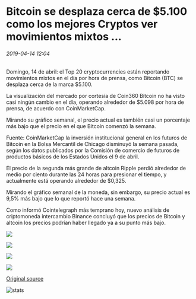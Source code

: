 # Bitcoin se desplaza cerca de $5.100 como los mejores Cryptos ver movimientos mixtos ...

###### 2019-04-14 12:04

Domingo, 14 de abril: el Top 20 cryptocurrencies están reportando movimientos mixtos en el día por hora de prensa, como Bitcoin (BTC) se desplaza cerca de la marca $5.100.

La visualización del mercado por cortesía de Coin360 Bitcoin no ha visto casi ningún cambio en el día, operando alrededor de $5.098 por hora de prensa, de acuerdo con CoinMarketCap.

Mirando su gráfico semanal, el precio actual es también casi un porcentaje más bajo que el precio en el que Bitcoin comenzó la semana.

Fuente: CoinMarketCap la inversión institucional general en los futuros de Bitcoin en la Bolsa Mercantil de Chicago disminuyó la semana pasada, según los datos publicados por la Comisión de comercio de futuros de productos básicos de los Estados Unidos el 9 de abril.

El precio de la segunda más grande de altcoin Ripple perdió alrededor de medio por ciento durante las 24 horas para presionar el tiempo, y actualmente está operando alrededor de $0,325.

Mirando el gráfico semanal de la moneda, sin embargo, su precio actual es 9,5% más bajo que lo que reportó hace una semana.

Como informó Cointelegraph más temprano hoy, nuevo análisis de criptomoneda intercambio Binance concluyó que los precios de Bitcoin y altcoin los precios podrían haber llegado ya a su punto más bajo.

![](https://s3.cointelegraph.com/storage/uploads/view/c84c7ac298b0ddece15e108209a6d7f8.png)

![](https://s3.cointelegraph.com/storage/uploads/view/5a1d381489edc25d7daf163d12fed530.png)

![](https://s3.cointelegraph.com/storage/uploads/view/5439a2064da445ddbbf4d3091c677c8e.png)

![](https://s3.cointelegraph.com/storage/uploads/view/5fa5f96fc4311495b0dcface7aaef4d3.png)

[Original source](https://cointelegraph.com/news/bitcoin-hovers-near-5-100-as-top-cryptos-see-mixed-movements)

![stats](https://c.statcounter.com/11760860/0/a89fa40b/1/ "stats")